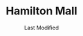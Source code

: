 ---
layout: location-page
date: Last Modified
description: "Local COVID-19 testing is available at Hamilton Mall in Mays Landing, New Jersey, USA."
permalink: "locations/new-jersey/mays-landing/hamilton-mall/"
tags:
  - locations
  - new-jersey
title: Hamilton Mall
state: New Jersey
stateAbbr: NJ
hood: "Atlantic County"
address: "4403 E Black Horse Pike"
city: "Mays Landing"
zip: "08330"
mapUrl: "http://maps.apple.com/?q=Hamilton+Mall&address=4403+E+Black+Horse+Pike,Mays+Landing,New+Jersey,08330"
locationType: Drive-thru
phone: "undefined"
website: "https://www.atlantic-county.org/covid/?fbclid=IwAR3IiIshoZjXtuse7pmScwBPlYLLOpN6mnI7GHSXcVcpEMHFxkG9ve_KhaM"
onlineBooking: true
closed: undefined
closedUpdate: April 17th, 2020
notes: ""
days: Hours unknown
ctaMessage: Schedule a test
ctaUrl: "https://www.atlantic-county.org/covid/?fbclid=IwAR3IiIshoZjXtuse7pmScwBPlYLLOpN6mnI7GHSXcVcpEMHFxkG9ve_KhaM"
---